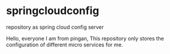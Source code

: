 # springcloudconfig
repository as spring cloud config server

Hello, everyone
I am from pingan, This repository only stores the configuration of different micro services for me.
